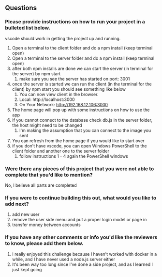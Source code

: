 ## Questions

### Please provide instructions on how to run your project in a bulleted list below.
vscode should work in getting the project up and running.

1. Open a terminal to the client folder and do a npm install (keep terminal open)
2. Open a terminal to the server folder and do a npm install (keep terminal open)
3. after both npm installs are done we can start the server (in terminal for the server) by npm start
    1. make sure you see the server has started on port: 3001
4. once the server is started we can run the client (in the terminal for the client) by npm start you should see something like below
    1. You can now view client in the browser.
    2. Local:            http://localhost:3000
    3. On Your Network:  http://192.168.12.106:3000
5. The home page will pop up with some instructions on how to use the app
6. If you cannot connect to the database check db.js in the server folder, the host might need to be changed
   1. I'm making the assumption that you can connect to the image you sent
7. You can refresh from the home page if you would like to start over
8. if you don't have vscode, you can open Windows PowerShell to the client folder and another one to the server folder
   1. follow instructions 1 - 4 again the PowerShell windows

### Were there any pieces of this project that you were not able to complete that you'd like to mention?
No, I believe all parts are completed

### If you were to continue building this out, what would you like to add next?
1. add new user
2. remove the user side menu and put a proper login model or page in
3. transfer money between accounts

### If you have any other comments or info you'd like the reviewers to know, please add them below.
1. I really enjoyed this challenge because I haven't worked with docker in a while, and I have never used a node.js server either
2. It's been way too long since I've done a side project, and as I learned I just kept going